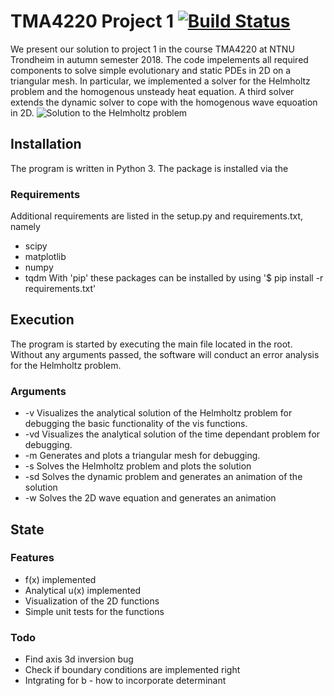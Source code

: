 # TMA4220 Project 1  [![Build Status](https://travis-ci.com/Jimpachnet/TMA4220_project_1.svg?token=oWG7xeW32J8widyCtTw8&branch=master)](https://travis-ci.com/Jimpachnet/TMA4220_project_1)
We present our solution to project 1 in the course TMA4220 at NTNU Trondheim in autumn semester 2018.
The code impelements all required components to solve simple evolutionary and static PDEs in 2D on a triangular mesh. In particular, we implemented a solver for the Helmholtz problem and the homogenous unsteady heat equation. A third solver extends the dynamic solver to cope with the homogenous wave equoation in 2D.
![Solution to the Helmholtz problem](https://i.imgur.com/HrLQhM3.png)
## Installation
The program is written in Python 3. The package is installed via the 
### Requirements
Additional requirements are listed in the setup.py and requirements.txt, namely
* scipy
* matplotlib
* numpy
* tqdm
With 'pip' these packages can be installed by using
'$ pip install -r requirements.txt'
## Execution
The program is started by executing the main file located in the root. Without any arguments passed, the software will conduct an error analysis for the Helmholtz problem.
### Arguments
* -v Visualizes the analytical solution of the Helmholtz problem for debugging the basic functionality of the vis functions.
* -vd Visualizes the analytical solution of the time dependant problem for debugging.
* -m Generates and plots a triangular mesh for debugging.
* -s Solves the Helmholtz problem and plots the solution
* -sd Solves the dynamic problem and generates an animation of the solution
* -w Solves the 2D wave equation and generates an animation 
## State
### Features
* f(x) implemented
* Analytical u(x) implemented
* Visualization of the 2D functions
* Simple unit tests for the functions
### Todo
* Find axis 3d inversion bug
* Check if boundary conditions are implemented right
* Intgrating for b - how to incorporate determinant

